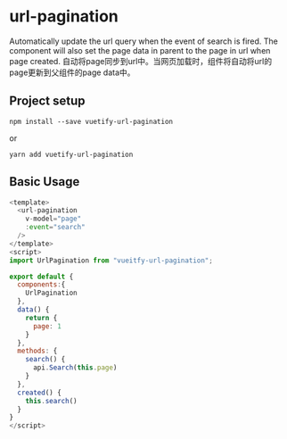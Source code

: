 
# url-pagination

Automatically update the url query when the event of search is fired. The component will also set the page data in parent to the page in url when page created.
自动将page同步到url中。当网页加载时，组件将自动将url的page更新到父组件的page data中。

## Project setup

```
npm install --save vuetify-url-pagination
```

or

```
yarn add vuetify-url-pagination
```

## Basic Usage

```javascript
<template>
  <url-pagination
    v-model="page"
    :event="search"
  />
</template>
<script>
import UrlPagination from "vueitfy-url-pagination";

export default {
  components:{
    UrlPagination
  },
  data() {
    return {
      page: 1
    }
  },
  methods: {
    search() {
      api.Search(this.page)
    }
  },
  created() {
    this.search()
  }
}
</script>

```
